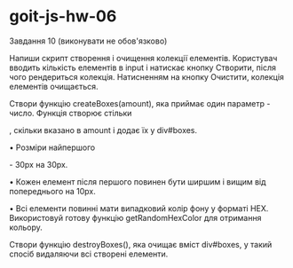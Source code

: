 # goit-js-hw-06

<!--  -->

Завдання 10 (виконувати не обов'язково)

Напиши скрипт створення і очищення колекції елементів. Користувач вводить
кількість елементів в input і натискає кнопку Створити, після чого рендериться
колекція. Натисненням на кнопку Очистити, колекція елементів очищається.

Створи функцію createBoxes(amount), яка приймає один параметр - число. Функція
створює стільки <div>, скільки вказано в amount і додає їх у div#boxes.

• Розміри найпершого <div> - 30px на 30px.

• Кожен елемент після першого повинен бути ширшим і вищим від попереднього на
10px.

• Всі елементи повинні мати випадковий колір фону у форматі HEX. Використовуй
готову функцію getRandomHexColor для отримання кольору.

Створи функцію destroyBoxes(), яка очищає вміст div#boxes, у такий спосіб
видаляючи всі створені елементи.
